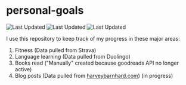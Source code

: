 # personal-goals
![Last Updated](https://img.shields.io/date/1611977301?color=FC4C02&label=Fitness%20Updated&logo=strava)
![Last Updated](https://img.shields.io/date/1611977301?color=7ac70c&label=Language%20Updated&logo=duolingo)
![Last Updated](https://img.shields.io/date/1611977301?color=e9e5cd&label=Books%20Updated&logo=goodreads)

I use this repository to keep track of my progress in these major areas:

1. Fitness (Data pulled from Strava)
2. Language learning (Data pulled from Duolingo)
3. Books read ("Manually" created because goodreads API no longer active)
4. Blog posts (Data pulled from [harveybarnhard.com](https://harveybarnhard.com)) (in progress)
